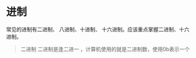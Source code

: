 # 进制
常见的进制有二进制、 八进制、十进制、 十六进制。应该重点掌握二进制、十六进制。
> 二进制 二进制是逢二进一 ，计算机使用的就是二进制数，使用0b表示一个
<!--stackedit_data:
eyJoaXN0b3J5IjpbMTY5NzE3MjQxNCwtNjc5MTE1OTYxLC02Nz
kxMTU5NjEsMTc2ODM0NzAxLC0xODY1NDM5MDUyLDM0ODAxOTE3
MCwzNDgwMTkxNzAsMzQ4MDE5MTcwLDMzMjYzNTI4MiwzNDgwMT
kxNzBdfQ==
-->